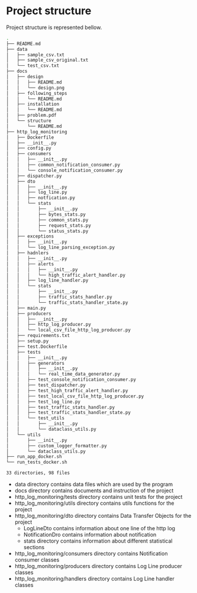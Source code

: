 # Project structure

Project structure is represented bellow.
```bash
.
├── README.md
├── data
│   ├── sample_csv.txt
│   ├── sample_csv_original.txt
│   └── test_csv.txt
├── docs
│   ├── design
│   │   ├── README.md
│   │   └── design.png
│   ├── following_steps
│   │   └── README.md
│   ├── installation
│   │   └── README.md
│   ├── problem.pdf
│   └── structure
│       └── README.md
├── http_log_monitoring
│   ├── Dockerfile
│   ├── __init__.py
│   ├── config.py
│   ├── consumers
│   │   ├── __init__.py
│   │   ├── common_notification_consumer.py
│   │   └── console_notification_consumer.py
│   ├── dispatcher.py
│   ├── dto
│   │   ├── __init__.py
│   │   ├── log_line.py
│   │   ├── notfication.py
│   │   └── stats
│   │       ├── __init__.py
│   │       ├── bytes_stats.py
│   │       ├── common_stats.py
│   │       ├── request_stats.py
│   │       └── status_stats.py
│   ├── exceptions
│   │   ├── __init__.py
│   │   └── log_line_parsing_exception.py
│   ├── hadnlers
│   │   ├── __init__.py
│   │   ├── alerts
│   │   │   ├── __init__.py
│   │   │   └── high_traffic_alert_handler.py
│   │   ├── log_line_handler.py
│   │   └── stats
│   │       ├── __init__.py
│   │       ├── traffic_stats_handler.py
│   │       └── traffic_stats_handler_state.py
│   ├── main.py
│   ├── producers
│   │   ├── __init__.py
│   │   ├── http_log_producer.py
│   │   └── local_csv_file_http_log_producer.py
│   ├── requirements.txt
│   ├── setup.py
│   ├── test.Dockerfile
│   ├── tests
│   │   ├── __init__.py
│   │   ├── generators
│   │   │   ├── __init__.py
│   │   │   └── real_time_data_generator.py
│   │   ├── test_console_notification_consumer.py
│   │   ├── test_dispatcher.py
│   │   ├── test_high_traffic_alert_handler.py
│   │   ├── test_local_csv_file_http_log_producer.py
│   │   ├── test_log_line.py
│   │   ├── test_traffic_stats_handler.py
│   │   ├── test_traffic_stats_handler_state.py
│   │   └── test_utils
│   │       ├── __init__.py
│   │       └── dataclass_utils.py
│   └── utils
│       ├── __init__.py
│       ├── custom_logger_formatter.py
│       └── dataclass_utils.py
├── run_app_docker.sh
└── run_tests_docker.sh

33 directories, 98 files

```

* data directory contains data files which are used by the program
* docs directory contains documents and instruction of the project
* http_log_monitoring/tests directory contains unit tests for the project
* http_log_monitoring/utils directory contains utils functions for the project
* http_log_monitoring/dto directory contains Data Transfer Objects for the project
  * LogLineDto contains information about one line of the http log
  * NotificationDro contains information about notification
  * stats directory contains information about different statistical sections
* http_log_monitoring/consumers directory contains Notification consumer classes
* http_log_monitoring/producers directory contains Log Line producer classes
* http_log_monitoring/handlers directory contains Log Line handler classes